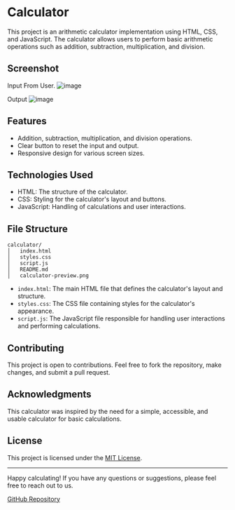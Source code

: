 # Calculator
This project is an arithmetic calculator implementation using HTML, CSS, and JavaScript. The calculator allows users to perform basic arithmetic operations such as addition, subtraction, multiplication, and division.

## Screenshot
 Input From User.
![image](https://github.com/bhavikapatil07/new/assets/115366644/d9972016-fbea-4258-b27c-f09d7e0f90f7)


 Output
![image](https://github.com/bhavikapatil07/new/assets/115366644/7ea91d8b-c619-469b-93dc-449b8b1f43ad)


## Features

- Addition, subtraction, multiplication, and division operations.
- Clear button to reset the input and output.
- Responsive design for various screen sizes.


## Technologies Used

- HTML: The structure of the calculator.
- CSS: Styling for the calculator's layout and buttons.
- JavaScript: Handling of calculations and user interactions.

## File Structure

```
calculator/
│   index.html
│   styles.css
│   script.js
│   README.md
│   calculator-preview.png
```

- `index.html`: The main HTML file that defines the calculator's layout and structure.
- `styles.css`: The CSS file containing styles for the calculator's appearance.
- `script.js`: The JavaScript file responsible for handling user interactions and performing calculations.

## Contributing

This project is open to contributions. Feel free to fork the repository, make changes, and submit a pull request.

## Acknowledgments

This calculator was inspired by the need for a simple, accessible, and usable calculator for basic calculations.

## License

This project is licensed under the [MIT License](LICENSE).

---

Happy calculating! If you have any questions or suggestions, please feel free to reach out to us.

[GitHub Repository](https://github.com/bhavikapatil07/LGMVIP-Web-Task_4-Calculator)
